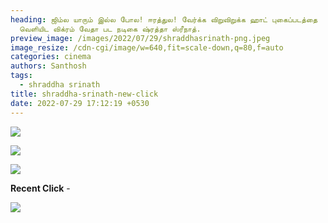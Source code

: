 ```yaml
---
heading: ஜிம்ல யாரும் இல்ல போல! ஈரத்துல! வேர்க்க விறுவிறுக்க ஹாட் புகைப்படத்தை
  வெளியிட விக்ரம் வேதா பட நடிகை ஷ்ரத்தா ஸ்ரீநாத்.
preview_image: /images/2022/07/29/shraddhasrinath-png.jpeg
image_resize: /cdn-cgi/image/w=640,fit=scale-down,q=80,f=auto
categories: cinema
authors: Santhosh
tags:
  - shraddha srinath
title: shraddha-srinath-new-click
date: 2022-07-29 17:12:19 +0530
---
```

![](/images/2022/07/29/shraddhasrinath2.jpeg)

![](/images/2022/07/29/shraddhasrinath6.jpeg)

![](/images/2022/07/29/shraddhasrinath.jpeg)

**Recent Click** - 

![](/images/2022/07/29/shraddhasrinath4-png.jpeg)
